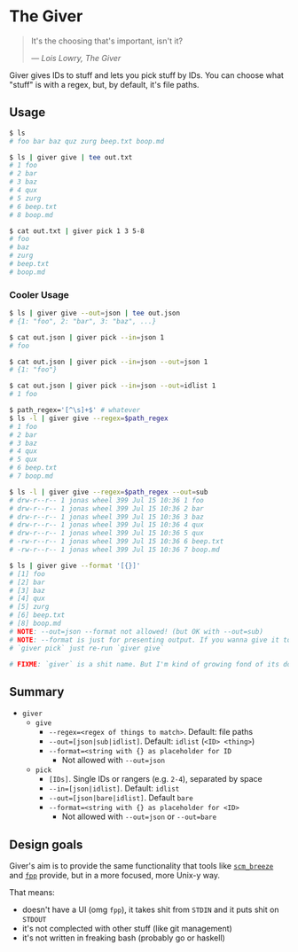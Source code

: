 # The Giver

> It's the choosing that's important, isn't it?
>
> — <cite>Lois Lowry, The Giver</cite>

Giver gives IDs to stuff and lets you pick stuff by IDs. You can choose what
"stuff" is with a regex, but, by default, it's file paths.


## Usage

```bash
$ ls
# foo bar baz quz zurg beep.txt boop.md

$ ls | giver give | tee out.txt
# 1 foo
# 2 bar
# 3 baz
# 4 qux
# 5 zurg
# 6 beep.txt
# 8 boop.md

$ cat out.txt | giver pick 1 3 5-8
# foo
# baz
# zurg
# beep.txt
# boop.md
```


### Cooler Usage

```bash
$ ls | giver give --out=json | tee out.json
# {1: "foo", 2: "bar", 3: "baz", ...}

$ cat out.json | giver pick --in=json 1
# foo

$ cat out.json | giver pick --in=json --out=json 1
# {1: "foo"}

$ cat out.json | giver pick --in=json --out=idlist 1
# 1 foo

$ path_regex='[^\s]+$' # whatever
$ ls -l | giver give --regex=$path_regex
# 1 foo
# 2 bar
# 3 baz
# 4 qux
# 5 qux
# 6 beep.txt
# 7 boop.md

$ ls -l | giver give --regex=$path_regex --out=sub
# drw-r--r-- 1 jonas wheel 399 Jul 15 10:36 1 foo
# drw-r--r-- 1 jonas wheel 399 Jul 15 10:36 2 bar
# drw-r--r-- 1 jonas wheel 399 Jul 15 10:36 3 baz
# drw-r--r-- 1 jonas wheel 399 Jul 15 10:36 4 qux
# drw-r--r-- 1 jonas wheel 399 Jul 15 10:36 5 qux
# -rw-r--r-- 1 jonas wheel 399 Jul 15 10:36 6 beep.txt
# -rw-r--r-- 1 jonas wheel 399 Jul 15 10:36 7 boop.md

$ ls | giver give --format '[{}]'
# [1] foo
# [2] bar
# [3] baz
# [4] qux
# [5] zurg
# [6] beep.txt
# [8] boop.md
# NOTE: --out=json --format not allowed! (but OK with --out=sub)
# NOTE: --format is just for presenting output. If you wanna give it to
# `giver pick` just re-run `giver give`

# FIXME: `giver` is a shit name. But I'm kind of growing fond of its dorkiness.
```

## Summary

- `giver`
  - `give`
    - `--regex=<regex of things to match>`. Default: file paths
    - `--out=[json|sub|idlist]`. Default: `idlist` (`<ID> <thing>`)
    - `--format=<string with {} as placeholder for ID`
      - Not allowed with `--out=json`
  - `pick`
    - `[IDs]`. Single IDs or rangers (e.g. `2-4`), separated by space
    - `--in=[json|idlist]`. Default: `idlist`
    - `--out=[json|bare|idlist]`. Default `bare`
    - `--format=<string with {} as placeholder for <ID>`
      - Not allowed with `--out=json` or `--out=bare`


## Design goals

Giver's aim is to provide the same functionality that tools like
[`scm_breeze`](https://github.com/ndbroadbent/scm_breeze) and
[`fpp`](https://facebook.github.io/PathPicker/) provide, but in a more
focused, more Unix-y way.

That means:
- doesn't have a UI (omg `fpp`), it takes shit from `STDIN` and it puts shit on
  `STDOUT`
- it's not complected with other stuff (like git management)
- it's not written in freaking bash (probably go or haskell)
